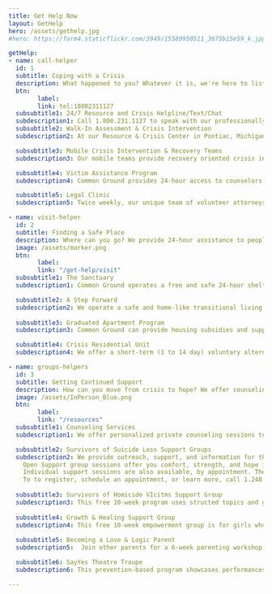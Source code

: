 ```yaml
---
title: Get Help Now
layout: GetHelp
hero: /assets/gethelp.jpg
#hero: https://farm4.staticflickr.com/3949/15589950511_3675b15e59_k.jpg

getHelp:
- name: call-helper
  id: 1
  subtitle: Coping with a Crisis
  description: What happened to you? Whatever it is, we're here to listen, to care, and to help- with out Resource & Crisis Helpline/Text/Chat, crisis intervention services, legal clinics, and more.
  btn:
        label:  
        link: tel:18002311127
  subsubtitle1: 24/7 Resource and Crisis Helpline/Text/Chat
  subdescription1: Call 1.800.231.1127 to speak with our professionally trained Helpline volunteers. Common Ground can empower you with crisis related information and referrals to local services.
  subsubtitle2: Walk-In Assessment & Crisis Intervention
  subdescription2: At our Resource & Crisis Center in Pontiac, Michigan, Common Ground provides trauma-informed, recovery focused, face-to-face assessment, crisis intervention and stabilization services to individuals, including children, 24 hours a day, seven days a week. We focus on problem-solving and assertive crisis resolution strategies tailored to each person's specific needs. Visit us today.

  subsubtitle3: Mobile Crisis Intervention & Recovery Teams
  subdescription3: Our mobile teams provide recovery oriented crisis intervention to people throughout Oakland and Genesee Counties. Service is available regardless of income, insurance, or permanent residence. To learn more, call 1.800.231.1127.

  subsubtitle4: Victim Assistance Program
  subdescription4: Common Ground provides 24-hour access to counselors and advocates for victims of crime, domestic and sexual abuse, and workplace violence. We offer on-site advocacy, death notification, personal protection order assistance, and accompaniment of victims to hospitals, police stations, and court rooms. To learn more, call 1.800.231.1127.

  subsubtitle5: Legal Clinic
  subdescription5: Twice weekly, our unique team of volunteer attorneys and crisis counselors offers personalized legal advice combined with emotional support, free of cost.

- name: visit-helper
  id: 2
  subtitle: Finding a Safe Place
  description: Where can you go? We provide 24-hour assistance to people in crisis, including safe shelters and residential treatment programs for both youth and adults.
  image: /assets/marker.png
  btn: 
        label: 
        link: "/get-help/visit"
  subsubtitle1: The Sanctuary
  subdescription1: Common Ground operates a free and safe 24-hour shelter for at-risk youth. The Sanctuary offers a 3-week residential program, out-patient counseling, and provides trauma-informed care to youth and families in crisis. The goal of this program is family reunification. To learn more, call 1.248.547.2260.

  subsubtitle2: A Step Forward
  subdescription2: We operate a safe and home-like transitional living shelter where homeless youth may stay for up to two years while they attend school and maintain employment. Designed for youth seeking self-sufficiency, this program also offers counseling, job training, career development, educational assistance, financial subsidies, and medical assistance. To learn more, call 1.248.547.2260.
  
  subsubtitle3: Graduated Apartment Program
  subdescription3: Common Ground can provide housing subsidies and supportive services to homeless adults for up to two years. This program helps people develop a greater level of self-sufficiency, interpersonal skills, and housing readiness. Residents must maintain employment and an education plan. To learn more, call 1.248.547.2260.

  subsubtitle4: Crisis Residential Unit
  subdescription4: We offer a short-term (1 to 14 day) voluntary alternative to inpatient psychiatric hospitalization for adults ready to actively participate in a trauma-informed, recovery focused treatment environment. Services include psychiatric medication review, group therapy, skills groups, recovery coaching, art therapy, and coordinated discharge planning. Note - Admission to the Crisis Residential Unit requires prior authorization through our Oakland Assessment Crisis Intervention Services (OACIS).

- name: groups-helpers
  id: 3
  subtitle: Getting Continued Support 
  description: How can you move from crisis to hope? We offer counseling and specialized support groups for parents, victims of crime, and those who have lost someone to suicide or homicide.
  image: /assets/InPerson_Blue.png
  btn:
        label: 
        link: "/resources"
  subsubtitle1: Counseling Services
  subdescription1: We offer personalized private counseling sessions to youth and families in crisis. To learn more, call 1.248.547.2260 

  subsubtitle2: Survivors of Suicide Loss Support Groups
  subdescription2: We provide outreach, support, and information for those who have lost a loved one to suicde in your choice of two ways-
    Open Support group sessions offer you comfort, strength, and hope in the company of fellow survivors and trained peer facilitators. Open group usually meets 7 to 9 pm on the first and third Mondays of the month.
    Individual support sessions are also available, by appointment. They provide space for a person or a family to share their loss, learn about surviving the suicide loss of a loved one, and discover more about local and national resources.
    To to register, schedule an appointment, or learn more, call 1.248.451.2613
  
  subsubtitle3: Survivors of Homicide VIcitms Support Group
  subdescription3: This free 10-week program uses structed topics and guest speakers to provide support for those facing the loss of a loved one due to homicide. This group usually meets 7 to 9 pm on Wednesdays at our Administration Building in Bloomfield Hills, Michigan. This is a closed group after the second session, so prior registration helps ensure cohesiveness. To register or learn more, call 1.248.451.2622.
  
  subsubtitle4: Growth & Healing Support Group
  subdescription4: This free 10-week empowerment group is for girls who have experienced sexual abuse, date rape, or incest. This group usually meets on Mondays. To register or learn more, call 1.248.451.2621.
  
  subsubtitle5: Becoming a Love & Logic Parent
  subdescription5:  Join other parents for a 6-week parenting workshop that combines education, parent support, group discussions, and workbook activities. Call 1.248.456.8150 to register and pay $25 pp fee.

  subsubtitle6: SayYes Theatre Troupe
  subdescription6: This prevention-based program showcases performances on issues facing children, teens, young adults, and families. Topics include, but are not limited to- peer pressure, bullying, teasing, substance abuse, dating violence, positive relationships, teen pregnancy, conflict resolution, and stress. The SayYes Theatre Troupe is made up of trained peer mentors between the ages of 15 and 25.

---
```

